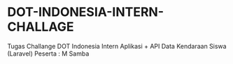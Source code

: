 # DOT-INDONESIA-INTERN-CHALLAGE
Tugas Challange DOT Indonesia Intern
Aplikasi + API Data Kendaraan Siswa (Laravel)
Peserta : M Samba
